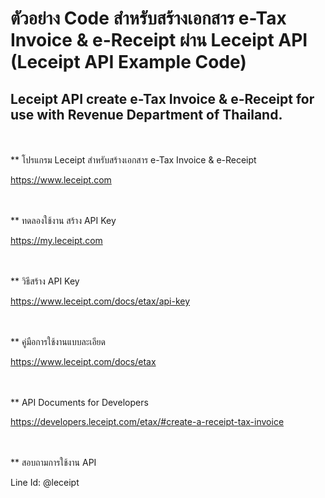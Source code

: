 # ตัวอย่าง Code สำหรับสร้างเอกสาร e-Tax Invoice & e-Receipt ผ่าน Leceipt API (Leceipt API Example Code)
## Leceipt API create e-Tax Invoice &amp; e-Receipt for use with Revenue Department of Thailand.
<br/><br/>
** โปรแกรม Leceipt สำหรับสร้างเอกสาร e-Tax Invoice & e-Receipt

https://www.leceipt.com

<br/><br/>
** ทดลองใช้งาน สร้าง API Key

https://my.leceipt.com

<br/><br/>
** วิธีสร้าง API Key

https://www.leceipt.com/docs/etax/api-key

<br/><br/>
** คู่มือการใช้งานแบบละเอียด

https://www.leceipt.com/docs/etax

<br/><br/>
** API Documents for Developers

https://developers.leceipt.com/etax/#create-a-receipt-tax-invoice

<br/><br/>
** สอบถามการใช้งาน API

Line Id: @leceipt
